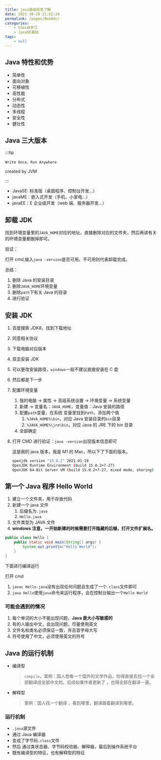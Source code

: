 ```yaml
---
title: java基础信息了解
date: 2021-10-29 21:52:24
permalink: /pages/0ee8dc/
categories:
    - 《Java》学习
    - JavaSE基础
tags:
    - null
---
```


## Java 特性和优势

-   简单性
-   面向对象
-   可移植性
-   高性能
-   分布式
-   动态性
-   多线程
-   安全性
-   健壮性

## Java 三大版本

:::tip

`Write Once、Run Anywhere`

created by JVM

:::

-   JavaSE: 标准版（桌面程序、控制台开发...）
-   javaME：嵌入式开发（手机、小家电...）
-   javaEE：E 企业级开发（web 端、服务器开发...）

## 卸载 JDK

找到环境变量里的`JAVA_HOME`对应的地址，直接删除对应的文件夹，然后再讲有关的环境变量都删掉即可。

验证：

打开 cmd,输入`java -version`是否可用。不可用则代表卸载完成。

总结：

1.  删除 Java 的安装目录
2.  删除`JAVA_HOME`环境变量
3.  删除`path`下有关 Java 的目录
4.  进行验证

## 安装 JDK

1.  百度搜索 JDK8，找到下载地址

2.  同意相关协议

3.  下载电脑对应版本

4.  双击安装 JDK

5.  可以更改安装路径，`windows`一般不建议直接安装在 C 盘

6.  然后都是下一步

7.  配置环境变量

    1.  我的电脑 -> 属性 -> 高级系统设置 -> 环境变量 -> 系统变量
    2.  新建 -> 变量名：`JAVA_HOME`，变量值：Java 安装的路径
    3.  配置`path`变量，在系统 变量里找到`Path`，添加两个值
        1.  `%JAVA_HOME%\bin`，对应 Java 安装目录的`bin`目录
        2.  `%JAVA_HOME%\jre\bin`，对应 Java 的 JRE 下的 bin 目录
    4.  全部确定

8.  打开 CMD 进行验证：`java -version`出现版本信息即可

    这是我的 java 版本，我是 M1 的 Mac，所以下了下面的版本。

    ```bash
    openjdk version "15.0.2" 2021-01-19
    OpenJDK Runtime Environment (build 15.0.2+7-27)
    OpenJDK 64-Bit Server VM (build 15.0.2+7-27, mixed mode, sharing)
    ```

## 第一个 Java 程序 Hello World

1.  建立一个文件夹，用于存放代码
2.  新建一个 java 文件
    1.  后缀名为`.java`
    2.  `Hello.java`
3.  文件类型为 JAVA 文件
4.  **windows 注意，一开始新建的时候需要打开隐藏的后缀，打开文件扩展名。**

```java
public class Hello {
    public static void main(String[] args) {
        System.out.println("Hello World");
    }
}
```

下面进行编译运行

打开 cmd

1.  `javac Hello.java`没有出现任何问题且生成了一个`.class`文件即可
2.  `java Hello`使用`java`命令来运行程序，会在控制台输出一个`Hello World`

### 可能会遇到的情况

1.  每个单词的大小不能出现问题，**Java 是大小写敏感的**
2.  有的人输出中文，会出现问题，尽量使用英文
3.  文件名和类名必须保证一致，并且首字母大写
4.  符号使用了中文，必须使用英文的符号

## Java 的运行机制

-   编译型

    > `compile`，案例：国人想看一个国外的文学作品，你得直接去找一个全部翻译成全部中文的。后续如果作者更新了 ，也得全部在翻译一遍。

-   解释型

    > 案例：国人找一个翻译 ，看到哪里，翻译跟着翻译到哪里。

### 运行机制

-   `.java`源文件
-   通过 Java 编译器
-   变成了字节码`.class`文件
-   然后 通过类状态器、字节码校验器、解释器，最后到操作系统平台
-   既有编译型的特征，也有解释型的特征
